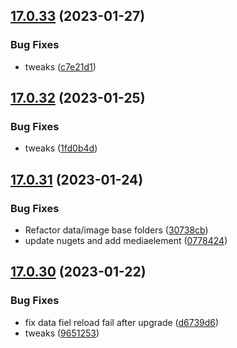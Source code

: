 ## [17.0.33](https://github.com/phandcock/GrampsView/compare/v17.0.32...v17.0.33) (2023-01-27)


### Bug Fixes

* tweaks ([c7e21d1](https://github.com/phandcock/GrampsView/commit/c7e21d17b813a01c202cd37810c9e50d1f3af2f9))



## [17.0.32](https://github.com/phandcock/GrampsView/compare/v17.0.31...v17.0.32) (2023-01-25)


### Bug Fixes

* tweaks ([1fd0b4d](https://github.com/phandcock/GrampsView/commit/1fd0b4dbd1c02f197072090d3bfc7b51ff2a76c1))



## [17.0.31](https://github.com/phandcock/GrampsView/compare/v17.0.30...v17.0.31) (2023-01-24)


### Bug Fixes

* Refactor data/image base folders ([30738cb](https://github.com/phandcock/GrampsView/commit/30738cb6cd3f44a77a91b827dceb92c7d4c40042))
* update nugets and add mediaelement ([0778424](https://github.com/phandcock/GrampsView/commit/0778424d65a98c0d7ad8a9e23cb0f4706af82efa))



## [17.0.30](https://github.com/phandcock/GrampsView/compare/v17.0.29...v17.0.30) (2023-01-22)


### Bug Fixes

* fix data fiel reload fail after upgrade ([d6739d6](https://github.com/phandcock/GrampsView/commit/d6739d63b0f6896b58614d52de7d8ddbcb9e146c))
* tweaks ([9651253](https://github.com/phandcock/GrampsView/commit/965125348deee2aa8d1e320773a88741d2c9e32e))



